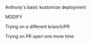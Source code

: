 Anthony's basic kustomize deployment

MODIFY

Trying on a different branch/PR

Trying on PR open one more time
